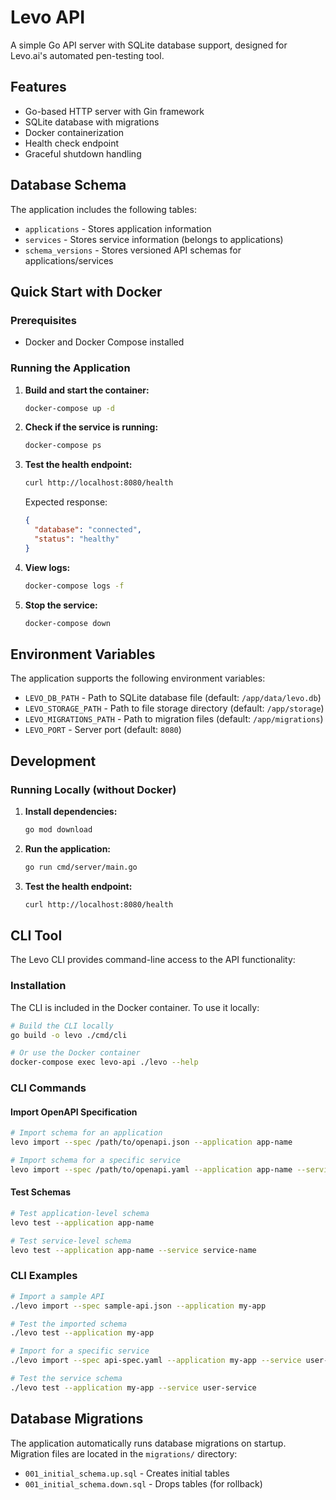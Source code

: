# Levo API

A simple Go API server with SQLite database support, designed for Levo.ai's automated pen-testing tool.

## Features

- Go-based HTTP server with Gin framework
- SQLite database with migrations
- Docker containerization
- Health check endpoint
- Graceful shutdown handling

## Database Schema

The application includes the following tables:
- `applications` - Stores application information
- `services` - Stores service information (belongs to applications)
- `schema_versions` - Stores versioned API schemas for applications/services

## Quick Start with Docker

### Prerequisites
- Docker and Docker Compose installed

### Running the Application

1. **Build and start the container:**
   ```bash
   docker-compose up -d
   ```

2. **Check if the service is running:**
   ```bash
   docker-compose ps
   ```

3. **Test the health endpoint:**
   ```bash
   curl http://localhost:8080/health
   ```

   Expected response:
   ```json
   {
     "database": "connected",
     "status": "healthy"
   }
   ```

4. **View logs:**
   ```bash
   docker-compose logs -f
   ```

5. **Stop the service:**
   ```bash
   docker-compose down
   ```

## Environment Variables

The application supports the following environment variables:

- `LEVO_DB_PATH` - Path to SQLite database file (default: `/app/data/levo.db`)
- `LEVO_STORAGE_PATH` - Path to file storage directory (default: `/app/storage`)
- `LEVO_MIGRATIONS_PATH` - Path to migration files (default: `/app/migrations`)
- `LEVO_PORT` - Server port (default: `8080`)

## Development

### Running Locally (without Docker)

1. **Install dependencies:**
   ```bash
   go mod download
   ```

2. **Run the application:**
   ```bash
   go run cmd/server/main.go
   ```

3. **Test the health endpoint:**
   ```bash
   curl http://localhost:8080/health
   ```

## CLI Tool

The Levo CLI provides command-line access to the API functionality:

### Installation

The CLI is included in the Docker container. To use it locally:

```bash
# Build the CLI locally
go build -o levo ./cmd/cli

# Or use the Docker container
docker-compose exec levo-api ./levo --help
```

### CLI Commands

#### Import OpenAPI Specification

```bash
# Import schema for an application
levo import --spec /path/to/openapi.json --application app-name

# Import schema for a specific service
levo import --spec /path/to/openapi.yaml --application app-name --service service-name
```

#### Test Schemas

```bash
# Test application-level schema
levo test --application app-name

# Test service-level schema
levo test --application app-name --service service-name
```

### CLI Examples

```bash
# Import a sample API
./levo import --spec sample-api.json --application my-app

# Test the imported schema
./levo test --application my-app

# Import for a specific service
./levo import --spec api-spec.yaml --application my-app --service user-service

# Test the service schema
./levo test --application my-app --service user-service
```

## Database Migrations

The application automatically runs database migrations on startup. Migration files are located in the `migrations/` directory:

- `001_initial_schema.up.sql` - Creates initial tables
- `001_initial_schema.down.sql` - Drops tables (for rollback)

